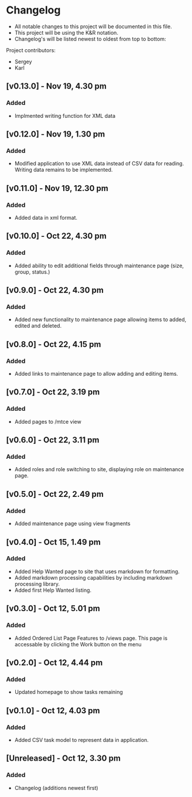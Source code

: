 # Changelog
- All notable changes to this project will be documented in this file.
- This project will be using the K&R notation.
- Changelog's will be listed newest to oldest from top to bottom:

Project contributors:
- Sergey
- Karl

## [v0.13.0] - Nov 19, 4.30 pm
### Added
- Implmented writing function for XML data

## [v0.12.0] - Nov 19, 1.30 pm
### Added
- Modified application to use XML data instead of CSV data for reading. Writing data remains to be implemented.

## [v0.11.0] - Nov 19, 12.30 pm
### Added
- Added data in xml format.

## [v0.10.0] - Oct 22, 4.30 pm
### Added
- Added ability to edit additional fields through maintenance page (size, group, status.)

## [v0.9.0] - Oct 22, 4.30 pm
### Added
- Added new functionality to maintenance page allowing items to added, edited and deleted.

## [v0.8.0] - Oct 22, 4.15 pm
### Added
- Added links to maintenance page to allow adding and editing items.

## [v0.7.0] - Oct 22, 3.19 pm
### Added
- Added pages to /mtce view

## [v0.6.0] - Oct 22, 3.11 pm
### Added
- Added roles and role switching to site, displaying role on maintenance page.

## [v0.5.0] - Oct 22, 2.49 pm
### Added
- Added maintenance page using view fragments

## [v0.4.0] - Oct 15, 1.49 pm
### Added
- Added Help Wanted page to site that uses markdown for formatting.
- Added markdown processing capabilities by including markdown processing library.
- Added first Help Wanted listing.

## [v0.3.0] - Oct 12, 5.01 pm
### Added
- Added Ordered List Page Features to /views page. This page is accessable by clicking the Work button
on the menu

## [v0.2.0] - Oct 12, 4.44 pm
### Added
- Updated homepage to show tasks remaining

## [v0.1.0] - Oct 12, 4.03 pm
### Added
- Added CSV task model to represent data in application.

## [Unreleased] - Oct 12, 3.30 pm
### Added
- Changelog (additions newest first)
